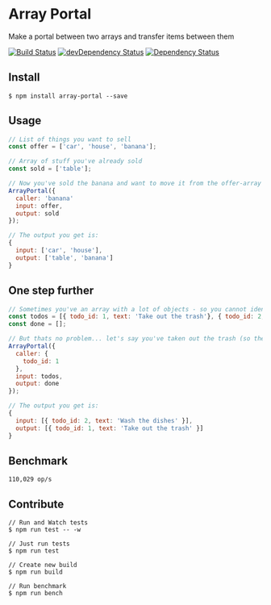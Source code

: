 # Array Portal
Make a portal between two arrays and transfer items between them

[![Build Status](https://travis-ci.org/michaelzoidl/array-portal.svg?branch=master)](https://travis-ci.org/michaelzoidl/array-portal)
[![devDependency Status](https://david-dm.org/michaelzoidl/array-portal/dev-status.svg)](https://david-dm.org/michaelzoidl/array-portal#info=devDependencies)
[![Dependency Status](https://david-dm.org/michaelzoidl/array-portal.svg)](https://david-dm.org/michaelzoidl/array-portal)

## Install
```
$ npm install array-portal --save
```

## Usage
```js
// List of things you want to sell
const offer = ['car', 'house', 'banana'];

// Array of stuff you've already sold
const sold = ['table'];

// Now you've sold the banana and want to move it from the offer-array to the sold-array
ArrayPortal({
  caller: 'banana'
  input: offer,
  output: sold
});

// The output you get is:
{
  input: ['car', 'house'],
  output: ['table', 'banana']
}
```

## One step further
```js
// Sometimes you've an array with a lot of objects - so you cannot identify an item by its name
const todos = [{ todo_id: 1, text: 'Take out the trash'}, { todo_id: 2, text: 'Wash the dishes' }];
const done = [];

// But thats no problem... let's say you've taken out the trash (so the todo_id: 1)
ArrayPortal({
  caller: {
    todo_id: 1
  },
  input: todos,
  output: done
});

// The output you get is:
{
  input: [{ todo_id: 2, text: 'Wash the dishes' }],
  output: [{ todo_id: 1, text: 'Take out the trash' }]
}
```

## Benchmark
```
110,029 op/s
```

## Contribute
```
// Run and Watch tests
$ npm run test -- -w

// Just run tests
$ npm run test

// Create new build
$ npm run build

// Run benchmark
$ npm run bench
```
